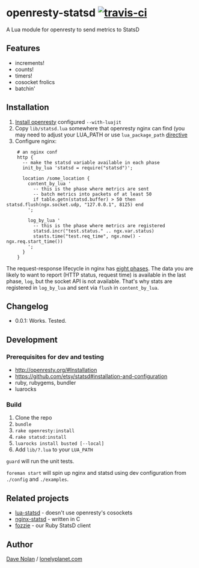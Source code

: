 # openresty-statsd [![travis-ci](https://secure.travis-ci.org/lonelyplanet/openresty-statsd.png)](https://secure.travis-ci.org/lonelyplanet/openresty-statsd)

A Lua module for openresty to send metrics to StatsD

## Features

* increments!
* counts!
* timers!
* cosocket frolics
* batchin'

## Installation

1. [Install openresty](http://openresty.org) configured `--with-luajit`
2. Copy `lib/statsd.lua` somewhere that openresty nginx can find (you may need to adjust your LUA_PATH or use `lua_package_path` [directive](http://wiki.nginx.org/HttpLuaModule#lua_package_path)
3. Configure nginx:

```
    # an nginx conf
    http {
      -- make the statsd variable available in each phase
      init_by_lua 'statsd = require("statsd")';

      location /some_location {
        content_by_lua '
          -- this is the phase where metrics are sent
          -- batch metrics into packets of at least 50
          if table.getn(statsd.buffer) > 50 then statsd.flush(ngx.socket.udp, "127.0.0.1", 8125) end
        ';
        
        log_by_lua '
          -- this is the phase where metrics are registered
          statsd.incr("test.status." .. ngx.var.status)
          stasts.time("test.req_time", ngx.now() - ngx.req.start_time())
        ';
      }
    }
```

The request-response lifecycle in nginx has [eight phases](http://wiki.nginx.org/HttpLuaModule#ngx.get_phase). The data you are likely to want to report (HTTP status, request time) is available in the last phase, `log`, but the socket API is not available. That's why stats are registered in `log_by_lua` and sent via `flush` in `content_by_lua`.

## Changelog

* 0.0.1: Works. Tested.  

## Development

### Prerequisites for dev and testing

* http://openresty.org/#Installation
* https://github.com/etsy/statsd#installation-and-configuration
* ruby, rubygems, bundler
* luarocks

### Build

1. Clone the repo
2. `bundle`
3. `rake openresty:install`
4. `rake statsd:install`
5. `luarocks install busted [--local]`
6. Add `lib/?.lua` to your `LUA_PATH`

`guard` will run the unit tests.

`foreman start` will spin up nginx and statsd using dev configuration from `./config` and `./examples`.

## Related projects

* [lua-statsd](https://github.com/cwarden/lua-statsd) - doesn't use openresty's cosockets
* [nginx-statsd](https://github.com/zebrafishlabs/nginx-statsd) - written in C
* [fozzie](https://github.com/lonelyplanet/fozzie) - our Ruby StatsD client

## Author

[Dave Nolan](https://github.com/textgoeshere) / [lonelyplanet.com](http://www.lonelyplanet.com)